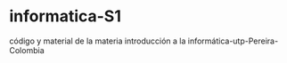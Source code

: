 # informatica-S1
código y material de la materia introducción a la informática-utp-Pereira-Colombia
